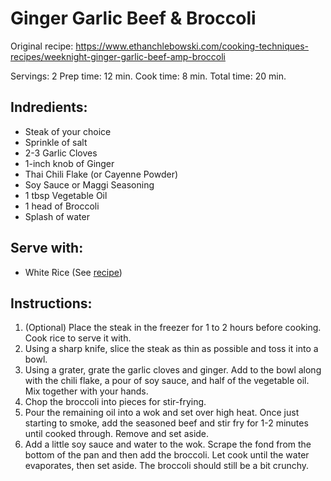 # Ginger Garlic Beef & Broccoli

Original recipe: https://www.ethanchlebowski.com/cooking-techniques-recipes/weeknight-ginger-garlic-beef-amp-broccoli

Servings: 2
Prep time: 12 min.
Cook time: 8 min.
Total time: 20 min.

## Indredients:
- Steak of your choice
- Sprinkle of salt
- 2-3 Garlic Cloves
- 1-inch knob of Ginger
- Thai Chili Flake (or Cayenne Powder)
- Soy Sauce or Maggi Seasoning
- 1 tbsp Vegetable Oil
- 1 head of Broccoli
- Splash of water

## Serve with:
- White Rice (See [recipe](White+Rice.md))

## Instructions:
1. (Optional) Place the steak in the freezer for 1 to 2 hours before cooking. Cook rice to serve it with.
2. Using a sharp knife, slice the steak as thin as possible and toss it into a bowl.
3. Using a grater, grate the garlic cloves and ginger. Add to the bowl along with the chili flake, a pour of soy sauce, and half of the vegetable oil. Mix together with your hands.
4. Chop the broccoli into pieces for stir-frying.
5. Pour the remaining oil into a wok and set over high heat. Once just starting to smoke, add the seasoned beef and stir fry for 1-2 minutes until cooked through. Remove and set aside.
6. Add a little soy sauce and water to the wok. Scrape the fond from the bottom of the pan and then add the broccoli. Let cook until the water evaporates, then set aside. The broccoli should still be a bit crunchy.
